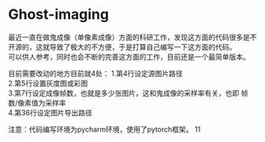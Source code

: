 # Ghost-imaging
最近一直在做鬼成像（单像素成像）方面的科研工作，发现这方面的代码很多是不开源的，这就导致了极大的不方便，于是打算自己编写一下这方面的代码。  
可以供人参考，同时也会不断的完善这方面的工作，目前还是一个最简单版本。  
  
目前需要改动的地方目前就4处：
1.第4行设定源图片路径  
2.第5行设置灰度图或彩图  
3.第7行设定成像帧数，也就是多少张图片，这和鬼成像的采样率有关，也即 帧数/像素值为采样率  
4.第36行设定图片导出路径

注意：代码编写环境为pycharm环境，使用了pytorch框架。
11
